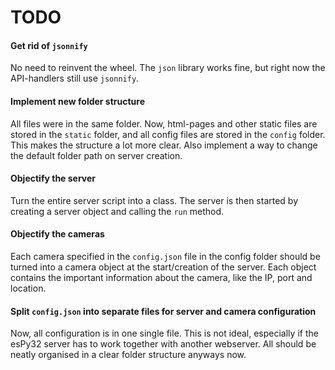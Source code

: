 # TODO

#### Get rid of `jsonnify`
No need to reinvent the wheel. The `json` library works fine, but right now the API-handlers still use `jsonnify`. 

#### Implement new folder structure
All files were in the same folder. Now, html-pages and other static files are stored in the `static` folder, and all config files are stored in the `config` folder. This makes the structure a lot more clear. Also implement a way to change the default folder path on server creation.

#### Objectify the server
Turn the entire server script into a class. The server is then started by creating a server object and calling the `run` method. 

#### Objectify the cameras
Each camera specified in the `config.json` file in the config folder should be turned into a camera object at the start/creation of the server. Each object contains the important information about the camera, like the IP, port and location.

#### Split `config.json` into separate files for server and camera configuration
Now, all configuration is in one single file. This is not ideal, especially if the esPy32 server has to work together with another webserver. All should be neatly organised in a clear folder structure anyways now.